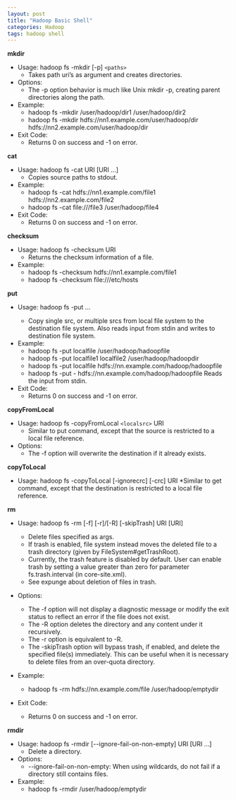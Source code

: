```yaml
---
layout: post
title: "Hadoop Basic Shell"
categories: Hadoop
tags: hadoop shell
---
```


**mkdir**

* Usage: hadoop fs -mkdir [-p] `<paths>`
    * Takes path uri’s as argument and creates directories.
* Options:
    * The -p option behavior is much like Unix mkdir -p, creating parent directories along the path.
* Example:
    * hadoop fs -mkdir /user/hadoop/dir1 /user/hadoop/dir2
    * hadoop fs -mkdir hdfs://nn1.example.com/user/hadoop/dir hdfs://nn2.example.com/user/hadoop/dir
* Exit Code:
    * Returns 0 on success and -1 on error.

**cat**

* Usage: hadoop fs -cat URI [URI ...]
    * Copies source paths to stdout.
* Example:
    * hadoop fs -cat hdfs://nn1.example.com/file1 hdfs://nn2.example.com/file2
    * hadoop fs -cat file:///file3 /user/hadoop/file4
* Exit Code:
    * Returns 0 on success and -1 on error.

**checksum**

* Usage: hadoop fs -checksum URI
    * Returns the checksum information of a file.
* Example:
    * hadoop fs -checksum hdfs://nn1.example.com/file1
    * hadoop fs -checksum file:///etc/hosts

**put**

* Usage: hadoop fs -put <localsrc> ... <dst>
    * Copy single src, or multiple srcs from local file system to the destination file system. Also reads input from stdin and writes to destination file system.
* Example: 
    * hadoop fs -put localfile /user/hadoop/hadoopfile
    * hadoop fs -put localfile1 localfile2 /user/hadoop/hadoopdir
    * hadoop fs -put localfile hdfs://nn.example.com/hadoop/hadoopfile
    * hadoop fs -put - hdfs://nn.example.com/hadoop/hadoopfile Reads the input from stdin.
* Exit Code:
    * Returns 0 on success and -1 on error.

**copyFromLocal**

* Usage: hadoop fs -copyFromLocal `<localsrc>` URI
    * Similar to put command, except that the source is restricted to a local file reference.
* Options:
    * The -f option will overwrite the destination if it already exists.

**copyToLocal**

* Usage: hadoop fs -copyToLocal [-ignorecrc] [-crc] URI <localdst>
    *Similar to get command, except that the destination is restricted to a local file reference.

**rm**

* Usage: hadoop fs -rm [-f] [-r]/[-R] [-skipTrash] URI [URI]
    * Delete files specified as args.
    * If trash is enabled, file system instead moves the deleted file to a trash directory (given by FileSystem#getTrashRoot).
    * Currently, the trash feature is disabled by default. User can enable trash by setting a value greater than zero for parameter fs.trash.interval (in core-site.xml).
    * See expunge about deletion of files in trash.

* Options:
    * The -f option will not display a diagnostic message or modify the exit status to reflect an error if the file does not exist.
    * The -R option deletes the directory and any content under it recursively.
    * The -r option is equivalent to -R.
    * The -skipTrash option will bypass trash, if enabled, and delete the specified file(s) immediately. This can be useful when it is necessary to delete files from an over-quota directory.
* Example:
    * hadoop fs -rm hdfs://nn.example.com/file /user/hadoop/emptydir
* Exit Code:
    * Returns 0 on success and -1 on error.

**rmdir**

* Usage: hadoop fs -rmdir [--ignore-fail-on-non-empty] URI [URI ...]
    * Delete a directory.
* Options:
    * --ignore-fail-on-non-empty: When using wildcards, do not fail if a directory still contains files.
* Example:
    * hadoop fs -rmdir /user/hadoop/emptydir